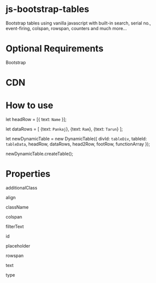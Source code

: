 # js-bootstrap-tables

Bootstrap tables using vanilla javascript with built-in search, serial no., event-firing, colspan, rowspan, counters and much more...

# Optional Requirements

Bootstrap

# CDN

<script src="https://cdn.jsdelivr.net/gh/TaxHeal-in/js-bootstrap-tables@0.1.4/html.js"></script>
<script src="https://cdn.jsdelivr.net/gh/TaxHeal-in/js-bootstrap-tables@0.1.4/table.js"></script>

# How to use

let headRow = [{ text: `Name` }];

let dataRows = [
{text: `Pankaj`},
{text: `Ram`},
{text: `Tarun`}
];

let newDynamicTable = new DynamicTable({ divId: `tableDiv`, tableId: `tableData`, headRow, dataRows, head2Row, footRow, functionArray });

newDynamicTable.createTable();

# Properties

additionalClass

align

className

colspan

filterText

id

placeholder

rowspan

text

type

